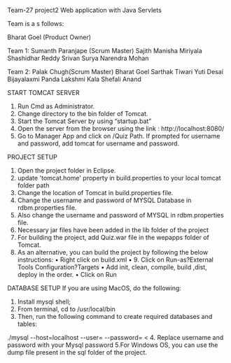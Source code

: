 Team-27 project2
Web application with Java Servlets

Team is a s follows:

Bharat Goel (Product Owner)

Team 1: Sumanth Paranjape (Scrum Master) Sajith Manisha Miriyala Shashidhar Reddy Srivan Surya Narendra Mohan

Team 2: Palak Chugh(Scrum Master) Bharat Goel Sarthak Tiwari Yuti Desai Bijayalaxmi Panda Lakshmi Kala Shefali Anand

START TOMCAT SERVER

1. Run Cmd as Administrator.
2. Change directory to the bin folder of Tomcat.
3. Start the Tomcat Server by using “startup.bat”
4. Open the server from the browser using the link : http://localhost:8080/
5. Go to Manager App and click on /Quiz Path. If prompted for username and password, add tomcat for username and password.

PROJECT SETUP

1. Open the project folder in Eclipse.
2. update 'tomcat.home' property in build.properties to your local tomcat folder path
3. Change the location of Tomcat in build.properties file.
4. Change the username and password of MYSQL Database in rdbm.properties file.
5. Also change the username and password of MYSQL in rdbm.properties file.
6. Necessary jar files have been added in the lib folder of the project
7. For building the project, add Quiz.war file in the wepapps folder of Tomcat.
8. As an alternative, you can build the project by following the below instructions: •	Right click on build.xml •	9. 
Click on Run-as?External Tools Configuration?Targets •	Add init, clean, compile, build ,dist, deploy in the order. •	Click on Run

DATABASE SETUP If you are using MacOS, do the following:

1. Install mysql shell;
2. From terminal, cd to /usr/local/bin
3. Then, run the following command to create required databases and tables:

./mysql --host=localhost --user= --password= < 4.	Replace username and password with your Mysql password 5.For Windows OS, you can use the dump file present in the sql folder of the project.
